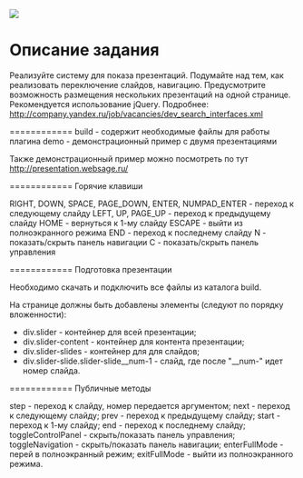 <a href="https://codeclimate.com/repos/55cced186956803bd1000c4d/feed"><img src="https://codeclimate.com/repos/55cced186956803bd1000c4d/badges/5436f44fa6f518b24545/gpa.svg" /></a>

Описание задания
============
Реализуйте систему для показа презентаций.
Подумайте над тем, как реализовать переключение слайдов, навигацию.
Предусмотрите возможность размещения нескольких презентаций на одной странице.
Рекомендуется использование jQuery.
Подробнее: http://company.yandex.ru/job/vacancies/dev_search_interfaces.xml

============
build - содержит необходимые файлы для работы плагина
demo - демонстрационный пример с двумя презентациями

Также демонстрационный пример можно посмотреть по тут http://presentation.websage.ru/

============
Горячие клавиши

RIGHT, DOWN, SPACE, PAGE_DOWN, ENTER, NUMPAD_ENTER - переход к следующему слайду
LEFT, UP, PAGE_UP - переход к предыдущему слайду
HOME - вернуться к 1-му слайду
ESCAPE - выйти из полноэкранного режима
END - переход к последнему слайду
N - показать/скрыть панель навигации
C - показать/скрыть панель управления

============
Подготовка презентации

Необходимо скачать и подключить все файлы из каталога build.

На странице должны быть добавлены элементы (следуют по порядку вложенности):
* div.slider - контейнер для всей презентации;
* div.slider-content - контейнер для контента презентации;
* div.slider-slides - контейнер для для слайдов;
* div.slider-slide.slider-slide__num-1 - слайд, где после "__num-" идет номер слайда.

============
Публичные методы

step - переход к слайду, номер передается аргументом;
next - переход к следующему слайду;
prev - переход к предыдущему слайду;
start - переход к 1-му слайду;
end - переход к последнему слайду;
toggleControlPanel - скрыть/показать панель управления;
toggleNavigation - скрыть/показать панель навигации;
enterFullMode - перей в полноэкранный режим;
exitFullMode - выйти из полноэкранного режима.
